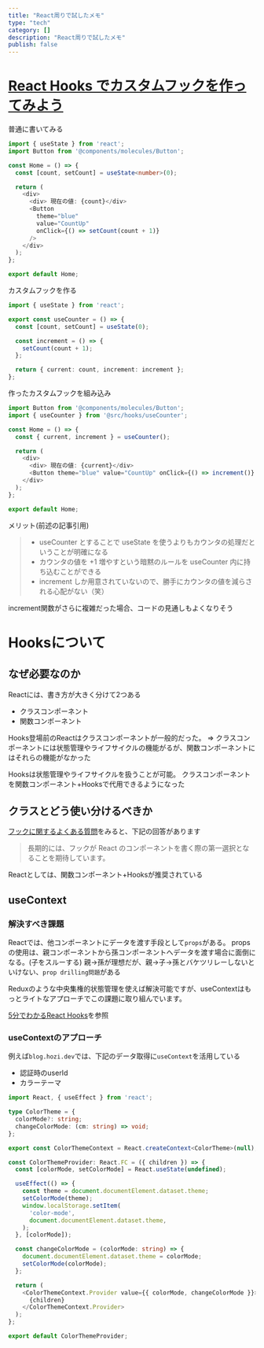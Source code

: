 ```yaml
---
title: "React周りで試したメモ"
type: "tech"
category: []
description: "React周りで試したメモ"
publish: false
---
```


# [React Hooks でカスタムフックを作ってみよう](https://zenn.dev/izuchy/articles/5cec4c2318caff6490de)

普通に書いてみる
```ts
import { useState } from 'react';
import Button from '@components/molecules/Button';

const Home = () => {
  const [count, setCount] = useState<number>(0);

  return (
    <div>
      <div> 現在の値: {count}</div>
      <Button
        theme="blue"
        value="CountUp"
        onClick={() => setCount(count + 1)}
      />
    </div>
  );
};

export default Home;
```


カスタムフックを作る

```ts
import { useState } from 'react';

export const useCounter = () => {
  const [count, setCount] = useState(0);

  const increment = () => {
    setCount(count + 1);
  };

  return { current: count, increment: increment };
};
```

作ったカスタムフックを組み込み

```ts
import Button from '@components/molecules/Button';
import { useCounter } from '@src/hooks/useCounter';

const Home = () => {
  const { current, increment } = useCounter();

  return (
    <div>
      <div> 現在の値: {current}</div>
      <Button theme="blue" value="CountUp" onClick={() => increment()} />
    </div>
  );
};

export default Home;
```

メリット(前述の記事引用)
> * useCounter とすることで useState を使うよりもカウンタの処理だということが明確になる
> * カウンタの値を +1 増やすという暗黙のルールを useCounter 内に持ち込むことができる
> * increment しか用意されていないので、勝手にカウンタの値を減らされる心配がない（笑）

increment関数がさらに複雑だった場合、コードの見通しもよくなりそう

# Hooksについて
## なぜ必要なのか
Reactには、書き方が大きく分けて2つある
* クラスコンポーネント
* 関数コンポーネント

Hooks登場前のReactはクラスコンポーネントが一般的だった。
=>  クラスコンポーネントには状態管理やライフサイクルの機能がるが、関数コンポーネントにはそれらの機能がなかった

Hooksは状態管理やライフサイクルを扱うことが可能。
クラスコンポーネントを関数コンポーネント+Hooksで代用できるようになった

## クラスとどう使い分けるべきか
[フックに関するよくある質問](https://ja.reactjs.org/docs/hooks-faq.html#should-i-use-hooks-classes-or-a-mix-of-both)をみると、下記の回答があります

> 長期的には、フックが React のコンポーネントを書く際の第一選択となることを期待しています。

Reactとしては、関数コンポーネント+Hooksが推奨されている

## useContext
### 解決すべき課題
Reactでは、他コンポーネントにデータを渡す手段として`props`がある。
propsの使用は、親コンポーネントから孫コンポーネントへデータを渡す場合に面倒になる。(子をスルーする)
親->孫が理想だが、親->子->孫とバケツリレーしないといけない、`prop drilling問題`がある

Reduxのような中央集権的状態管理を使えば解決可能ですが、useContextはもっとライトなアプローチでこの課題に取り組んでいます。

[5分でわかるReact Hooks](https://qiita.com/Mitsuzara/items/98d1bc4a83265a764084)を参照

### useContextのアプローチ
例えば`blog.hozi.dev`では、下記のデータ取得に`useContext`を活用している

* 認証時のuserId
* カラーテーマ

```ts
import React, { useEffect } from 'react';

type ColorTheme = {
  colorMode?: string;
  changeColorMode: (cm: string) => void;
};

export const ColorThemeContext = React.createContext<ColorTheme>(null);

const ColorThemeProvider: React.FC = ({ children }) => {
  const [colorMode, setColorMode] = React.useState(undefined);

  useEffect(() => {
    const theme = document.documentElement.dataset.theme;
    setColorMode(theme);
    window.localStorage.setItem(
      'color-mode',
      document.documentElement.dataset.theme,
    );
  }, [colorMode]);

  const changeColorMode = (colorMode: string) => {
    document.documentElement.dataset.theme = colorMode;
    setColorMode(colorMode);
  };

  return (
    <ColorThemeContext.Provider value={{ colorMode, changeColorMode }}>
      {children}
    </ColorThemeContext.Provider>
  );
};

export default ColorThemeProvider;
```


